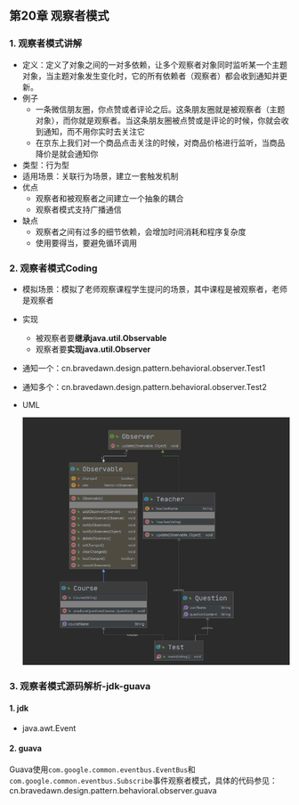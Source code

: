## 第20章 观察者模式

### 1. 观察者模式讲解

* 定义：定义了对象之间的一对多依赖，让多个观察者对象同时监听某一个主题对象，当主题对象发生变化时，它的所有依赖者（观察者）都会收到通知并更新。
* 例子
  * 一条微信朋友圈，你点赞或者评论之后。这条朋友圈就是被观察者（主题对象），而你就是观察者。当这条朋友圈被点赞或是评论的时候，你就会收到通知，而不用你实时去关注它
  * 在京东上我们对一个商品点击关注的时候，对商品价格进行监听，当商品降价是就会通知你
* 类型：行为型
* 适用场景：关联行为场景，建立一套触发机制
* 优点
  * 观察者和被观察者之间建立一个抽象的耦合
  * 观察者模式支持广播通信
* 缺点
  * 观察者之间有过多的细节依赖，会增加时间消耗和程序复杂度
  * 使用要得当，要避免循环调用

### 2. 观察者模式Coding

* 模拟场景：模拟了老师观察课程学生提问的场景，其中课程是被观察者，老师是观察者

* 实现

  * 被观察者要**继承java.util.Observable**
  * 观察者要**实现java.util.Observer**

* 通知一个：cn.bravedawn.design.pattern.behavioral.observer.Test1

* 通知多个：cn.bravedawn.design.pattern.behavioral.observer.Test2

* UML

  ![](../../../笔记图片/11/60.png)

### 3. 观察者模式源码解析-jdk-guava

#### 1. jdk

* java.awt.Event

#### 2. guava

Guava使用`com.google.common.eventbus.EventBus`和`com.google.common.eventbus.Subscribe`事件观察者模式，具体的代码参见：cn.bravedawn.design.pattern.behavioral.observer.guava